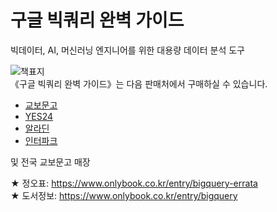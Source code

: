 # 구글 빅쿼리 완벽 가이드
빅데이터, AI, 머신러닝 엔지니어를 위한 대용량 데이터 분석 도구



![책표지](https://img1.daumcdn.net/thumb/R1280x0/?scode=mtistory2&fname=http%3A%2F%2Fcfile21.uf.tistory.com%2Fimage%2F994252355FB4CCCD3183E6)  
《구글 빅쿼리 완벽 가이드》는 다음 판매처에서 구매하실 수 있습니다.
- [교보문고](https://bit.ly/35H5itk)
- [YES24](https://bit.ly/38P4zs5)
- [알라딘](http://aladin.kr/p/GyFRZ)
- [인터파크](https://bit.ly/3nxj8Vg)

및 전국 교보문고 매장

★ 정오표: https://www.onlybook.co.kr/entry/bigquery-errata  
★ 도서정보: https://www.onlybook.co.kr/entry/bigquery
